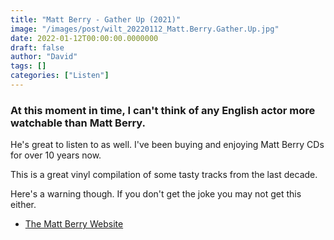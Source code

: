 ```yaml
---
title: "Matt Berry - Gather Up (2021)"
image: "/images/post/wilt_20220112_Matt.Berry.Gather.Up.jpg"
date: 2022-01-12T00:00:00.0000000
draft: false
author: "David"
tags: []
categories: ["Listen"]
---
```

### At this moment in time, I can't think of any English actor more watchable than Matt Berry. 

 He's great to listen to as well. I've been buying and enjoying Matt Berry CDs for over 10 years now. 

 This is a great vinyl compilation of some tasty tracks from the last decade. 

 Here's a warning though. If you don't get the joke you may not get this either.

-  [The Matt Berry Website](https://themattberry.co.uk)